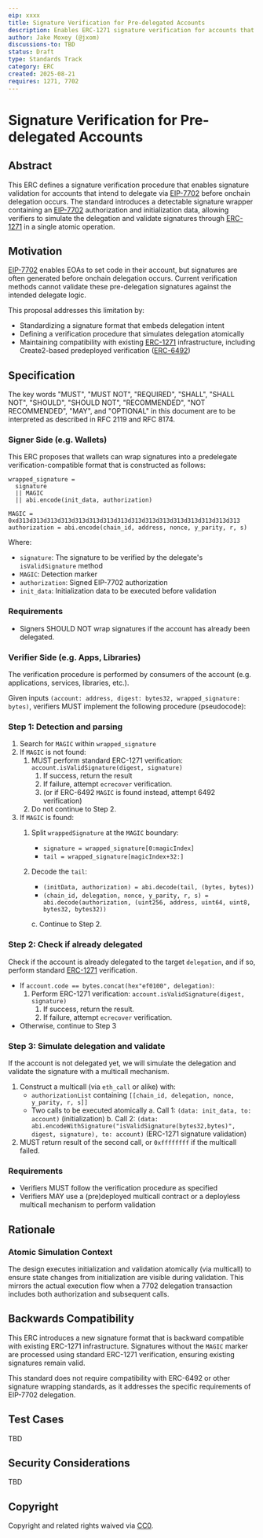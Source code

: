 ```yaml
---
eip: xxxx
title: Signature Verification for Pre-delegated Accounts
description: Enables ERC-1271 signature verification for accounts that intend to delegate via EIP-7702 before the delegation occurs onchain
author: Jake Moxey (@jxom)
discussions-to: TBD
status: Draft
type: Standards Track
category: ERC
created: 2025-08-21
requires: 1271, 7702
---
```


# Signature Verification for Pre-delegated Accounts

## Abstract

This ERC defines a signature verification procedure that enables signature validation for accounts that intend to delegate via [EIP-7702](https://eips.ethereum.org/EIPS/eip-7702) before onchain delegation occurs. The standard introduces a detectable signature wrapper containing an [EIP-7702](https://eips.ethereum.org/EIPS/eip-7702) authorization and initialization data, allowing verifiers to simulate the delegation and validate signatures through [ERC-1271](https://eips.ethereum.org/EIPS/eip-1271) in a single atomic operation.

## Motivation

[EIP-7702](https://eips.ethereum.org/EIPS/eip-7702) enables EOAs to set code in their account, but signatures are often generated before onchain delegation occurs. Current verification methods cannot validate these pre-delegation signatures against the intended delegate logic.

This proposal addresses this limitation by:

- Standardizing a signature format that embeds delegation intent
- Defining a verification procedure that simulates delegation atomically
- Maintaining compatibility with existing [ERC-1271](https://eips.ethereum.org/EIPS/eip-1271) infrastructure, including Create2-based predeployed verification ([ERC-6492](https://eips.ethereum.org/EIPS/eip-6492))

## Specification

The key words "MUST", "MUST NOT", "REQUIRED", "SHALL", "SHALL NOT", "SHOULD", "SHOULD NOT", "RECOMMENDED", "NOT RECOMMENDED", "MAY", and "OPTIONAL" in this document are to be interpreted as described in RFC 2119 and RFC 8174.

### Signer Side (e.g. Wallets)

This ERC proposes that wallets can wrap signatures into a predelegate verification-compatible format that is constructed as follows:

```solidity
wrapped_signature =
  signature
  || MAGIC
  || abi.encode(init_data, authorization)

MAGIC = 0xd313d313d313d313d313d313d313d313d313d313d313d313d313d313d313d313
authorization = abi.encode(chain_id, address, nonce, y_parity, r, s)
```

Where:

- `signature`: The signature to be verified by the delegate's `isValidSignature` method
- `MAGIC`: Detection marker
- `authorization`: Signed EIP-7702 authorization
- `init_data`: Initialization data to be executed before validation

### Requirements

- Signers SHOULD NOT wrap signatures if the account has already been delegated.

### Verifier Side (e.g. Apps, Libraries)

The verification procedure is performed by consumers of the account (e.g. applications, services, libraries, etc.).

Given inputs `(account: address, digest: bytes32, wrapped_signature: bytes)`, verifiers MUST implement the following procedure (pseudocode):

### Step 1: Detection and parsing

1. Search for `MAGIC` within `wrapped_signature`
2. If `MAGIC` is not found:
    1. MUST perform standard ERC-1271 verification: `account.isValidSignature(digest, signature)` 
        1. If success, return the result
        2. If failure, attempt `ecrecover` verification.
        3. (or if ERC-6492 `MAGIC` is found instead, attempt 6492 verification)
    2. Do not continue to Step 2.
3. If `MAGIC` is found:
    1. Split `wrappedSignature` at the `MAGIC` boundary:
        - `signature = wrapped_signature[0:magicIndex]`
        - `tail = wrapped_signature[magicIndex+32:]`
    2. Decode the `tail`:
        - `(initData, authorization) = abi.decode(tail, (bytes, bytes))`
        - `(chain_id, delegation, nonce, y_parity, r, s) = abi.decode(authorization, (uint256, address, uint64, uint8, bytes32, bytes32))`

        c. Continue to Step 2.

### Step 2: Check if already delegated

Check if the account is already delegated to the target `delegation`, and if so, perform standard [ERC-1271](https://eips.ethereum.org/EIPS/eip-1271) verification.

- If `account.code == bytes.concat(hex"ef0100", delegation)`:
    1. Perform ERC-1271 verification: `account.isValidSignature(digest, signature)` 
        1. If success, return the result. 
        2. If failure, attempt `ecrecover` verification. 
- Otherwise, continue to Step 3

### Step 3: Simulate delegation and validate

If the account is not delegated yet, we will simulate the delegation and validate the signature with a multicall mechanism.

1. Construct a multicall (via `eth_call` or alike) with:
    - `authorizationList` containing `[[chain_id, delegation, nonce, y_parity, r, s]]`
    - Two calls to be executed atomically
    a. Call 1: `(data: init_data, to: account)` (initialization)
    b. Call 2: `(data: abi.encodeWithSignature("isValidSignature(bytes32,bytes)", digest, signature), to: account)` (ERC-1271 signature validation)
2. MUST return result of the second call, or `0xffffffff` if the multicall failed.

### Requirements

- Verifiers MUST follow the verification procedure as specified
- Verifiers MAY use a (pre)deployed multicall contract or a deployless multicall mechanism to perform validation

## Rationale

### Atomic Simulation Context

The design executes initialization and validation atomically (via multicall) to ensure state changes from initialization are visible during validation. This mirrors the actual execution flow when a 7702 delegation transaction includes both authorization and subsequent calls.

## Backwards Compatibility

This ERC introduces a new signature format that is backward compatible with existing ERC-1271 infrastructure. Signatures without the `MAGIC` marker are processed using standard ERC-1271 verification, ensuring existing signatures remain valid.

This standard does not require compatibility with ERC-6492 or other signature wrapping standards, as it addresses the specific requirements of EIP-7702 delegation.

## Test Cases

TBD

## Security Considerations

TBD

## Copyright

Copyright and related rights waived via [CC0](https://www.notion.so/LICENSE.md).
